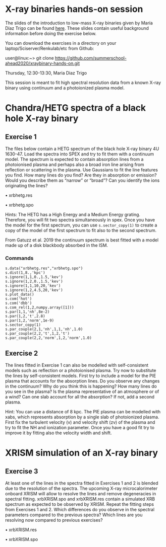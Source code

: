 # X-ray binaries hands-on session

The slides of the introduction to low-mass X-ray binaries given by María Díaz Trigo can be found [here](https://doi.org/10.5281/zenodo.8020478). 
These slides contain useful background information before doing the exercise below.

You can download the exercises in a directory on your laptop/Sciserver/Renkulab/etc from Github:

  user@linux:~> git clone https://github.com/summerschool-ahead2020/xraybinary-hands-on.git
  
Thursday, 12:30-13:30, Maria Diaz Trigo

This session is meant to fit high spectral resolution data from a known X-ray binary using continuum and a photoionized plasma model. 

# Chandra/HETG spectra of a black hole X-ray binary

## Exercise 1
The files below contain a HETG spectrum of the black hole X-ray binary 4U 1630-47. Load the spectra into SPEX and try to fit them with a continuum model. The spectrum is expected to contain absorption lines from a photoionised plasma and perhaps also a broad iron line arising from reflection or scattering in the plasma. Use Gaussians to fit the line features you find. How many lines do you find? Are they in absorption or emission? Would you describe them as “narrow” or “broad”? Can you identify the ions originating the lines? 

•	xrbhetg.res

•	xrbhetg.spo

Hints: The HETG has a High Energy and a Medium Energy grating. Therefore, you will fit two spectra simultaneously in spex. Once you have the model for the first spectrum, you can use ``s.sector_copy(1)`` to create a copy of the model of the first spectrum to fit also to the second spectrum.

From Gatuzz et al. 2019 the continuum spectrum is best fitted with a model made up of a disk blackbody absorbed in the ISM. 

### Commands
```
s.data("xrbhetg.res","xrbhetg.spo")
s.dist(1,8.,'kpc') 
s.ignore(1,1,0.,1.5,'kev')
s.ignore(1,2,0.,1.5,'kev')
s.ignore(1,1,10,20,'kev')
s.ignore(1,2,4.5,20,'kev')
s.plot_data()
s.com('hot')
s.com('dbb')
s.com_rel(1,2,numpy.array([1]))
s.par(1,1,'nh',8e-2)
s.par(1,2,'t',2.8)
s.par(1,2,'norm',1e-9)
s.sector_copy(1)
s.par_couple(2,1,'nh',1,1,'nh',1.0)
s.par_couple(2,2,'t',1,2,'t')
s.par_couple(2,2,'norm',1,2,'norm',1.0)
```

## Exercise 2
The lines fitted in Exercise 1 can also be modelled with self-consistent models such as reflection or a photoionised plasma. Try now to substitute the lines by self-consistent models. First try to include a model for the PIE plasma that accounts for the absorption lines. Do you observe any changes in the continuum? Why do you think this is happening? How many lines do you see in the plasma? Is the plasma representative of an atmosphere or of a wind? Can one slab account for all the absorption? If not, add a second plasma. 

Hint: You can use a distance of 8 kpc. The PIE plasma can be modelled with xabs, which represents absorption by a single slab of photoionized plasma. First fix the turbulent velocity (v) and velocity shift (zv) of the plasma and try to fit the NH and ionization parameter. Once you have a good fit try to improve it by fitting also the velocity width and shift.

# XRISM simulation of an X-ray binary

## Exercise 3

At least one of the lines in the spectra fitted in Exercises 1 and 2 is blended due to the resolution of the spectra. The upcoming X-ray microcalorimeter onboard XRISM will allow to resolve the lines and remove degeneracies in spectral fitting. xrbXRISM.spo and xrbXRISM.res contain a simulated XRB spectrum as expected to be observed by XRISM. Repeat the fitting steps from Exercises 1 and 2. Which differences do you observe in the spectral parameters compared to the previous spectra? Which lines are you resolving now compared to previous exercises?


•	xrbXRISM.res

•	xrbXRISM.spo



